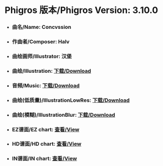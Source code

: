 
# Phigros 版本/Phigros Version:  3.10.0

- ### __曲名/Name:  Concvssion__

- ### __作曲者/Composer:  Halv__

- ### __曲绘画师/Illustrator:  汉堡__

- ### __曲绘/Illustration:  [下载/Download](https://github.com/Po6647A/WebAssests/releases/download/3.10.0/1072.png)__

- ### __音频/Music:  [下载/Download](https://github.com/Po6647A/WebAssests/releases/download/3.10.0/1849.ogg)__

- ### __曲绘(低质量)/IllustrationLowRes:  [下载/Download](https://github.com/Po6647A/WebAssests/releases/download/3.10.0/1564.png)__

- ### __曲绘(模糊)/IllustrationBlur:  [下载/Download](https://github.com/Po6647A/WebAssests/releases/download/3.10.0/0)__


- ### __EZ谱面/EZ chart:  [查看/View](./EZ.json/index.html)__

- ### __HD谱面/HD chart:  [查看/View](./HD.json/index.html)__

- ### __IN谱面/IN chart:  [查看/View](./IN.json/index.html)__
